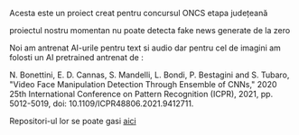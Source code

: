 Acesta este un proiect creat pentru concursul ONCS etapa județeană

proiectul nostru momentan nu poate detecta fake news generate de la zero 

Noi am antrenat AI-urile pentru text si audio dar pentru cel de imagini am folosti un AI pretrained antrenat de :

N. Bonettini, E. D. Cannas, S. Mandelli, L. Bondi, P. Bestagini and S. Tubaro, "Video Face Manipulation Detection Through Ensemble of CNNs," 2020 25th International Conference on Pattern Recognition (ICPR), 2021, pp. 5012-5019, doi: 10.1109/ICPR48806.2021.9412711.

Repositori-ul lor se poate gasi [aici](https://github.com/polimi-ispl/icpr2020dfdc?tab=readme-ov-file)
